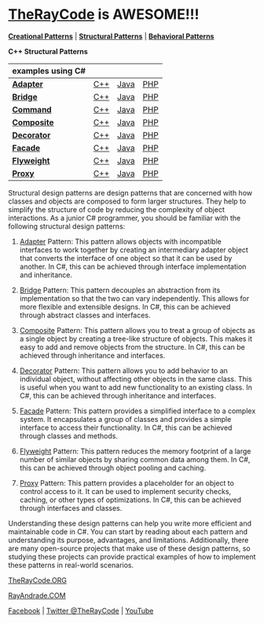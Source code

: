 # [TheRayCode](../../README.md) is AWESOME!!!

**[Creational Patterns](../Creational/README.md)** | **[Structural Patterns](../Structural/README.md)** | **[Behavioral Patterns](../Behavioral/README.md)**

**C++ Structural Patterns**

| examples using C# | | | |
|----|---|---|---|
|**[Adapter](./Adapter/README.md)**  | [C++](../../CPP/Structural/Adapter/README.md) | [Java](../../Java/Structural/Adapter/README.md) | [PHP](../../PHP/Structural/Adapter/README.md) |
|**[Bridge](./Bridge/README.md)**  | [C++](../../CPP/Structural/Bridge/README.md) | [Java](../../Java/Structural/Bridge/README.md) | [PHP](../../PHP/Structural/Bridge/README.md) |
|**[Command](./Command/README.md)**  | [C++](../../CPP/Structural/Command/README.md) | [Java](../../Java/Structural/Command/README.md) | [PHP](../../PHP/Structural/Command/README.md) |
|**[Composite](./Composite/README.md)**  | [C++](../../CPP/Structural/Composite/README.md) | [Java](../../Java/Structural/Composite/README.md) | [PHP](../../PHP/Structural/Composite/README.md) |
|**[Decorator](./Decorator/README.md)**  | [C++](../../CPP/Structural/Decorator/README.md) | [Java](../../Java/Structural/Decorator/README.md) | [PHP](../../PHP/Structural/Decorator/README.md) |
|**[Facade](./Facade/README.md)**  | [C++](../../CPP/Structural/Facade/README.md) | [Java](../../Java/Structural/Facade/README.md) | [PHP](../../PHP/Structural/Facade/README.md) |
|**[Flyweight](./Flyweight/README.md)**  | [C++](../../CPP/Structural/Flyweight/README.md) | [Java](../../Java/Structural/Flyweight/README.md) | [PHP](../../PHP/Structural/Flyweight/README.md) |
|**[Proxy](./Proxy/README.md)**  | [C++](../../CPP/Structural/Proxy/README.md) | [Java](../../Java/Structural/Proxy/README.md) | [PHP](../../PHP/Structural/Proxy/README.md) |

Structural design patterns are design patterns that are concerned with how classes and objects are composed to form larger structures. They help to simplify the structure of code by reducing the complexity of object interactions. As a junior C# programmer, you should be familiar with the following structural design patterns:

1. [Adapter](./Adapter/README.md) Pattern: This pattern allows objects with incompatible interfaces to work together by creating an intermediary adapter object that converts the interface of one object so that it can be used by another. In C#, this can be achieved through interface implementation and inheritance.

2. [Bridge](./Bridge/README.md) Pattern: This pattern decouples an abstraction from its implementation so that the two can vary independently. This allows for more flexible and extensible designs. In C#, this can be achieved through abstract classes and interfaces.

3. [Composite](./Composite/README.md) Pattern: This pattern allows you to treat a group of objects as a single object by creating a tree-like structure of objects. This makes it easy to add and remove objects from the structure. In C#, this can be achieved through inheritance and interfaces.

4. [Decorator](./Decorator/README.md) Pattern: This pattern allows you to add behavior to an individual object, without affecting other objects in the same class. This is useful when you want to add new functionality to an existing class. In C#, this can be achieved through inheritance and interfaces.

5. [Facade](./Facade/README.md) Pattern: This pattern provides a simplified interface to a complex system. It encapsulates a group of classes and provides a simple interface to access their functionality. In C#, this can be achieved through classes and methods.

6. [Flyweight](./Flyweight/README.md) Pattern: This pattern reduces the memory footprint of a large number of similar objects by sharing common data among them. In C#, this can be achieved through object pooling and caching.

7. [Proxy](./Proxy/README.md) Pattern: This pattern provides a placeholder for an object to control access to it. It can be used to implement security checks, caching, or other types of optimizations. In C#, this can be achieved through interfaces and classes.

Understanding these design patterns can help you write more efficient and maintainable code in C#. You can start by reading about each pattern and understanding its purpose, advantages, and limitations. Additionally, there are many open-source projects that make use of these design patterns, so studying these projects can provide practical examples of how to implement these patterns in real-world scenarios.

[TheRayCode.ORG](https://www.TheRayCode.org)

[RayAndrade.COM](https://www.RayAndrade.com)

[Facebook](https://www.facebook.com/TheRayCode/) | [Twitter @TheRayCode](https://www.twitter.com/TheRayCode/) | [YouTube](https://www.youtube.com/TheRayCode/)
 
